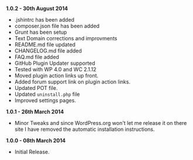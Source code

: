 __1.0.2 - 30th August 2014__

* .jshintrc has been added
* composer.json file has been added
* Grunt has been setup
* Text Domain corrections and improvments
* README.md file updated
* CHANGELOG.md file added
* FAQ.md file added
* GitHub Plugin Updater supported
* Tested with WP 4.0 and WC 2.1.12
* Moved plugin action links up front.
* Added forum support link on plugin action links.
* Updated POT file.
* Updated `uninstall.php` file
* Improved settings pages.

__1.0.1 - 26th March 2014__

* Minor Tweaks and since WordPress.org won't let me release it on there site I have removed the automatic installation instructions.

__1.0.0 - 08th March 2014__

* Initial Release.
